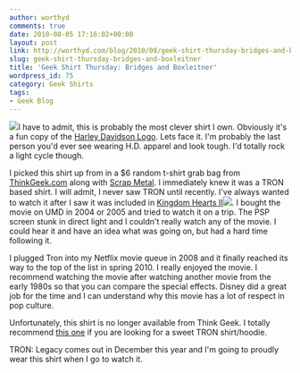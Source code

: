 ```yaml
---
author: worthyd
comments: true
date: 2010-08-05 17:16:02+00:00
layout: post
link: http://worthyd.com/blog/2010/08/geek-shirt-thursday-bridges-and-boxleitner/
slug: geek-shirt-thursday-bridges-and-boxleitner
title: 'Geek Shirt Thursday: Bridges and Boxleitner'
wordpress_id: 75
category: Geek Shirts
tags:
- Geek Blog
---
```


[![](http://blog.worthyd.com/wp-content/uploads/2010/08/bridges-boxleitner-150x150.jpg)](http://blog.worthyd.com/wp-content/uploads/2010/08/bridges-boxleitner.jpg)I have to admit, this is probably the most clever shirt I own.  Obviously it's a fun copy of the [Harley Davidson Logo](http://blog.worthyd.com/wp-content/uploads/2010/08/Harley-Davidson.jpeg).  Lets face it. I'm probably the last person you'd ever see wearing H.D. apparel and look tough. I'd totally rock a light cycle though.
<!-- more -->

I picked this shirt up from [](http://thinkgeek.com/) in a $6 random t-shirt grab bag from [ThinkGeek.com](http://thinkgeek.com) along with [Scrap Metal](http://worthyd.com/geekblog/index.php/2010/07/geek-shirt-thursday-think-geek-r2d2-scrap-metal/).    I immediately knew it was a TRON based shirt. I will admit, I never saw TRON until recently. I've always wanted to watch it after I saw it was included in [Kingdom Hearts II](http://www.amazon.com/gp/product/B0009A4EVM?ie=UTF8&tag=woteblgebl-20&linkCode=as2&camp=1789&creative=390957&creativeASIN=B0009A4EVM)![](http://www.assoc-amazon.com/e/ir?t=woteblgebl-20&l=as2&o=1&a=B0009A4EVM).  I bought the movie on UMD in 2004 or 2005 and tried to watch it on a trip. The PSP screen stunk in direct light and I couldn't really watch any of the movie.  I could hear it and have an idea what was going on, but had a hard time following it.  

I plugged Tron into my Netflix movie queue in 2008 and it finally reached its way to the top of the list in spring 2010.  I really enjoyed the movie. I recommend watching the movie after watching another movie from the early 1980s so that you can compare the special effects.  Disney did a great job for the time and I can understand why this movie has a lot of respect in pop culture.  

Unfortunately, this shirt is no longer available from Think Geek.  I totally recommend [this one](http://www.threadless.com/submission/154766/The_Electronic_Gladiator) if you are looking for a sweet TRON shirt/hoodie.

TRON: Legacy comes out in December this year and I'm going to proudly wear this shirt when I go to watch it.
